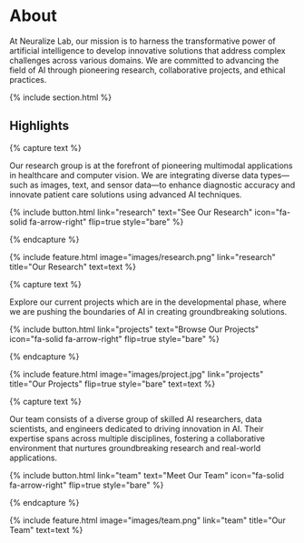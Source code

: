 ---
---

# About 

At Neuralize Lab, our mission is to harness the transformative power of artificial intelligence to develop innovative solutions that address complex challenges across various domains. We are committed to advancing the field of AI through pioneering research, collaborative projects, and ethical practices.

{% include section.html %}

## Highlights

{% capture text %}

Our research group is at the forefront of pioneering multimodal applications in healthcare and computer vision. We are integrating diverse data types—such as images, text, and sensor data—to enhance diagnostic accuracy and innovate patient care solutions using advanced AI techniques.

{%
  include button.html
  link="research"
  text="See Our Research"
  icon="fa-solid fa-arrow-right"
  flip=true
  style="bare"
%}

{% endcapture %}

{%
  include feature.html
  image="images/research.png"
  link="research"
  title="Our Research"
  text=text
%}

{% capture text %}

Explore our current projects which are in the developmental phase, where we are pushing the boundaries of AI in creating groundbreaking solutions.

{%
  include button.html
  link="projects"
  text="Browse Our Projects"
  icon="fa-solid fa-arrow-right"
  flip=true
  style="bare"
%}

{% endcapture %}

{%
  include feature.html
  image="images/project.jpg"
  link="projects"
  title="Our Projects"
  flip=true
  style="bare"
  text=text
%}

{% capture text %}

Our team consists of a diverse group of skilled AI researchers, data scientists, and engineers dedicated to driving innovation in AI. Their expertise spans across multiple disciplines, fostering a collaborative environment that nurtures groundbreaking research and real-world applications.

{%
  include button.html
  link="team"
  text="Meet Our Team"
  icon="fa-solid fa-arrow-right"
  flip=true
  style="bare"
%}

{% endcapture %}

{%
  include feature.html
  image="images/team.png"
  link="team"
  title="Our Team"
  text=text
%}
